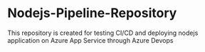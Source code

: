 # Nodejs-Pipeline-Repository
This repository is created for testing CI/CD and deploying nodejs application on Azure App Service through Azure Devops
